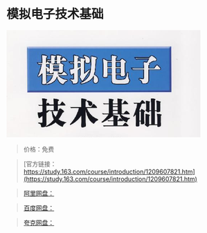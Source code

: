 # 模拟电子技术基础

![img](../../../assets/study163/free/8e0888765ecd4ff9920d47d92b573ad7.png)

> 价格：免费

> [官方链接：https://study.163.com/course/introduction/1209607821.htm](https://study.163.com/course/introduction/1209607821.htm)

> [阿里网盘：]()

> [百度网盘：]()

> [夸克网盘：]()
